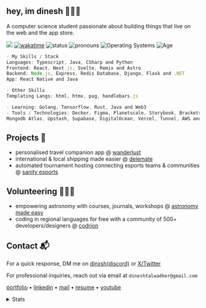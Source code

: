 ## hey, im dinesh 🙋🏽‍♂️
A computer science student passionate about building things that live on the web and the app store. 

![](https://komarev.com/ghpvc/?username=dinxsh) [![wakatime](https://wakatime.com/badge/user/018cddd8-b17b-4e5f-a792-bed4da250ea7.svg)](https://wakatime.com/@018cddd8-b17b-4e5f-a792-bed4da250ea7)
![status](https://img.shields.io/badge/Status-Sleep_Deprieved-c70000) ![pronouns](https://img.shields.io/badge/Pronouns-He/Him-8A2BE2) ![Operating Systems](https://img.shields.io/badge/OS-macOS_Windows_Linux-253469) ![Age](https://img.shields.io/badge/3_May_2005-c70000)

```Javascript
- My Skills / Stack
Languages: Typescript, Java, CSharp and Python
Frontend: React, Next.js, Svelte, Remix and Astro
Backend: Node.js, Express, Redis Database, Django, Flask and .NET
App: React Native and Java

- Other Skills
Templating Langs: html, htmx, pug, handlebars.js

- Learning: Golang, Tensorflow, Rust, Java and Web3
- Tools / Technologies: Docker, Figma, Planetscale, Storybook, Brackets,
Mongodb Atlas, Upstash, Supabase, DigitalOcean, Vercel, Tunnel, AWS and Firebase
```

## Projects 🎯
- personalised travel companion app @ [wanderlust](https://mywanderlust.app)
- international & local shipping made easier @ [delemate](https://delemate.com)
- automated tournament hosting connecting esports teams & communities @ [sanity esports](https://sanityesports.live)

## Volunteering 🙋🏽‍♂️
- empowering astronomy with courses, journals, workshops @ [astronomy made easy](https://astronomymadeeasy.vercel.app)
- coding in regional languages for free with a community of 500+ developers/designers @ [codrion](https://x.com/codrion)

## Contact 📬

For a quick response, DM me on [dinxsh(discord)](https://discord.com/users/989106479699210310) or [X/Twitter](https://x.com/dineshcodes)

For professional inquiries, reach out via email at ``dineshtalwadker@gmail.com``

[portfolio](https://dinxsh.xyz/) • [linkedin](https://www.linkedin.com/in/dineshtalwadker/) • [mail](mailto:dineshtalwadker@gmail.com) • [resume](https://drive.google.com/file/d/1ng7R6eHv-sydfq_Z7DNZPVXRev78zzKR/view?usp=sharing) • [youtube](https://www.youtube.com/@dineshtalwadker)

<details>
  <summary>Stats</summary> <br>
  
  ![Dinesh's GitHub stats](https://github-readme-stats-dinxsh.vercel.app/api?username=dinxsh&show_icons=true&theme=radical) 

  <!--START_SECTION:waka-->

```rust
Total Time: 440 hrs 43 mins

JavaScript        297 hrs 2 mins  >>>>>>>>>>>>>>>>>--------   67.40 %
Python            44 hrs 47 mins  >>>----------------------   10.16 %
Astro             29 hrs 35 mins  >>-----------------------   06.72 %
TypeScript        19 hrs 27 mins  >------------------------   04.42 %
JSON              19 hrs 2 mins   >------------------------   04.32 %
Bash              6 hrs 58 mins   -------------------------   01.58 %
Markdown          6 hrs 14 mins   -------------------------   01.42 %
EJS               5 hrs 34 mins   -------------------------   01.26 %
HTML              4 hrs 20 mins   -------------------------   00.99 %
Text              1 hr 41 mins    -------------------------   00.38 %
```

<!--END_SECTION:waka-->
</details>

<!-- SEO -->
<!-- dinesh talwadker -->
<!-- software engineer ambar.gg znotes delemate wanderlust -->
<!-- javascript nextjs reactjs angular github devops sql mongodb rust devops web development readt native expo -->
<!-- software engineer ambar.gg znotes delemate wanderlust -->


